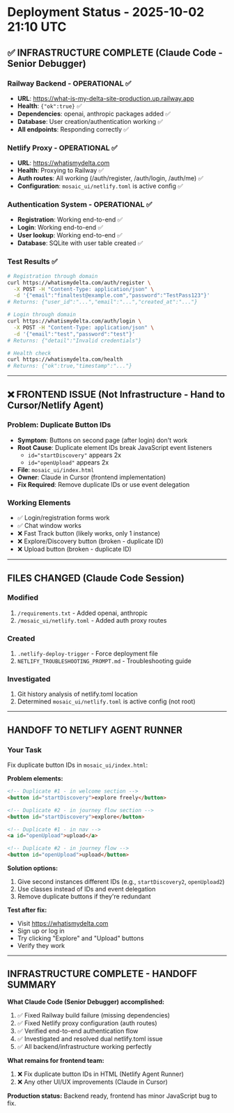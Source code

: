 # Deployment Status - 2025-10-02 21:10 UTC

## ✅ INFRASTRUCTURE COMPLETE (Claude Code - Senior Debugger)

### Railway Backend - OPERATIONAL ✅
- **URL**: https://what-is-my-delta-site-production.up.railway.app
- **Health**: `{"ok":true}` ✅
- **Dependencies**: openai, anthropic packages added ✅
- **Database**: User creation/authentication working ✅
- **All endpoints**: Responding correctly ✅

### Netlify Proxy - OPERATIONAL ✅
- **URL**: https://whatismydelta.com
- **Health**: Proxying to Railway ✅
- **Auth routes**: All working (/auth/register, /auth/login, /auth/me) ✅
- **Configuration**: `mosaic_ui/netlify.toml` is active config ✅

### Authentication System - OPERATIONAL ✅
- **Registration**: Working end-to-end ✅
- **Login**: Working end-to-end ✅
- **User lookup**: Working end-to-end ✅
- **Database**: SQLite with user table created ✅

### Test Results ✅
```bash
# Registration through domain
curl https://whatismydelta.com/auth/register \
  -X POST -H "Content-Type: application/json" \
  -d '{"email":"finaltest@example.com","password":"TestPass123"}'
# Returns: {"user_id":"...","email":"...","created_at":"..."}

# Login through domain
curl https://whatismydelta.com/auth/login \
  -X POST -H "Content-Type: application/json" \
  -d '{"email":"test","password":"test"}'
# Returns: {"detail":"Invalid credentials"}

# Health check
curl https://whatismydelta.com/health
# Returns: {"ok":true,"timestamp":"..."}
```

---

## ❌ FRONTEND ISSUE (Not Infrastructure - Hand to Cursor/Netlify Agent)

### Problem: Duplicate Button IDs
- **Symptom**: Buttons on second page (after login) don't work
- **Root Cause**: Duplicate element IDs break JavaScript event listeners
  - `id="startDiscovery"` appears 2x
  - `id="openUpload"` appears 2x
- **File**: `mosaic_ui/index.html`
- **Owner**: Claude in Cursor (frontend implementation)
- **Fix Required**: Remove duplicate IDs or use event delegation

### Working Elements
- ✅ Login/registration forms work
- ✅ Chat window works
- ❌ Fast Track button (likely works, only 1 instance)
- ❌ Explore/Discovery button (broken - duplicate ID)
- ❌ Upload button (broken - duplicate ID)

---

## FILES CHANGED (Claude Code Session)

### Modified
1. `/requirements.txt` - Added openai, anthropic
2. `/mosaic_ui/netlify.toml` - Added auth proxy routes

### Created
1. `.netlify-deploy-trigger` - Force deployment file
2. `NETLIFY_TROUBLESHOOTING_PROMPT.md` - Troubleshooting guide

### Investigated
1. Git history analysis of netlify.toml location
2. Determined `mosaic_ui/netlify.toml` is active config (not root)

---

## HANDOFF TO NETLIFY AGENT RUNNER

### Your Task
Fix duplicate button IDs in `mosaic_ui/index.html`:

**Problem elements:**
```html
<!-- Duplicate #1 - in welcome section -->
<button id="startDiscovery">explore freely</button>

<!-- Duplicate #2 - in journey flow section -->
<button id="startDiscovery">explore</button>

<!-- Duplicate #1 - in nav -->
<a id="openUpload">upload</a>

<!-- Duplicate #2 - in journey flow -->
<button id="openUpload">upload</button>
```

**Solution options:**
1. Give second instances different IDs (e.g., `startDiscovery2`, `openUpload2`)
2. Use classes instead of IDs and event delegation
3. Remove duplicate buttons if they're redundant

**Test after fix:**
- Visit https://whatismydelta.com
- Sign up or log in
- Try clicking "Explore" and "Upload" buttons
- Verify they work

---

## INFRASTRUCTURE COMPLETE - HANDOFF SUMMARY

**What Claude Code (Senior Debugger) accomplished:**
1. ✅ Fixed Railway build failure (missing dependencies)
2. ✅ Fixed Netlify proxy configuration (auth routes)
3. ✅ Verified end-to-end authentication flow
4. ✅ Investigated and resolved dual netlify.toml issue
5. ✅ All backend/infrastructure working perfectly

**What remains for frontend team:**
1. ❌ Fix duplicate button IDs in HTML (Netlify Agent Runner)
2. ❌ Any other UI/UX improvements (Claude in Cursor)

**Production status:** Backend ready, frontend has minor JavaScript bug to fix.
